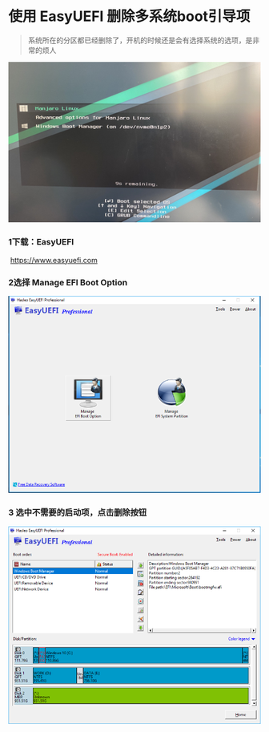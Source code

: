 # 使用 EasyUEFI 删除多系统boot引导项

> 系统所在的分区都已经删除了，开机的时候还是会有选择系统的选项，是非常的烦人

<img src="images/1588747406.jpg" alt="1588747406" style="zoom:80%;" />

### 1下载：EasyUEFI  
​	https://www.easyuefi.com

### 2选择 Manage EFI Boot Option

![1588746659](images/1588746659.png)



### 3 选中不需要的启动项，点击删除按钮

![1588746659](images/1588746679.png)

